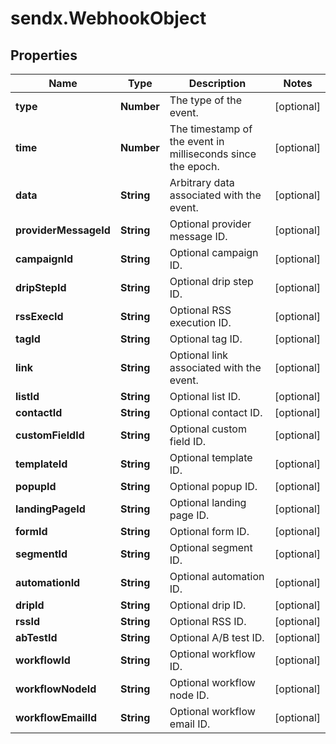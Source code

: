 # sendx.WebhookObject

## Properties

Name | Type | Description | Notes
------------ | ------------- | ------------- | -------------
**type** | **Number** | The type of the event. | [optional] 
**time** | **Number** | The timestamp of the event in milliseconds since the epoch. | [optional] 
**data** | **String** | Arbitrary data associated with the event. | [optional] 
**providerMessageId** | **String** | Optional provider message ID. | [optional] 
**campaignId** | **String** | Optional campaign ID. | [optional] 
**dripStepId** | **String** | Optional drip step ID. | [optional] 
**rssExecId** | **String** | Optional RSS execution ID. | [optional] 
**tagId** | **String** | Optional tag ID. | [optional] 
**link** | **String** | Optional link associated with the event. | [optional] 
**listId** | **String** | Optional list ID. | [optional] 
**contactId** | **String** | Optional contact ID. | [optional] 
**customFieldId** | **String** | Optional custom field ID. | [optional] 
**templateId** | **String** | Optional template ID. | [optional] 
**popupId** | **String** | Optional popup ID. | [optional] 
**landingPageId** | **String** | Optional landing page ID. | [optional] 
**formId** | **String** | Optional form ID. | [optional] 
**segmentId** | **String** | Optional segment ID. | [optional] 
**automationId** | **String** | Optional automation ID. | [optional] 
**dripId** | **String** | Optional drip ID. | [optional] 
**rssId** | **String** | Optional RSS ID. | [optional] 
**abTestId** | **String** | Optional A/B test ID. | [optional] 
**workflowId** | **String** | Optional workflow ID. | [optional] 
**workflowNodeId** | **String** | Optional workflow node ID. | [optional] 
**workflowEmailId** | **String** | Optional workflow email ID. | [optional] 


